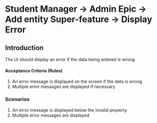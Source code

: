 # Student Manager -> Admin Epic -> Add entity Super-feature -> Display Error

## Introduction

The UI should display an error if the data being entered is wrong

#### Acceptance Criteria (Rules)
1. An error message is displayed on the screen if the data is wrong
1. Multiple error messages are displayed if necessary

### Scenarios

1. An error message is displayed below the invalid property
2. Multiple error messages are displayed 
